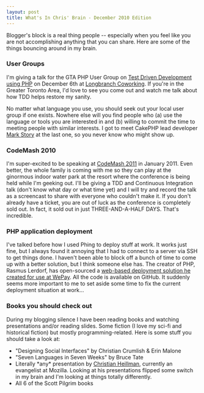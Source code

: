 ```yaml
--- 
layout: post
title: What's In Chris' Brain - December 2010 Edition
---
```

<p>Blogger's block is a real thing people -- especially when you feel like you are not accomplishing anything that you can share.  Here are some of the things bouncing around in my brain.</p>
<h3>User Groups</h3>
<p>
I'm giving a talk for the GTA PHP User Group on <a href="http://www.meetup.com/GTA-PHP-User-Group-Toronto/calendar/15561375/">Test Driven Development using PHP</a> on December 6th at <a href="http://www.longbranchcoworking.com/">Longbranch Coworking</a>.  If you're in the Greater Toronto Area, I'd love to see you come out and watch me talk about how TDD helps restore my sanity.
</p>
<p>No matter what language you use, you should seek out your local user group if one exists.  Nowhere else will you find people who (a) use the language or tools you are interested in and (b) willing to commit the time to meeting people with similar interests.  I got to meet CakePHP lead developer <a href="http://mark-story.com">Mark Story</a> at the last one, so you never know who might show up.
</p>
<h3>CodeMash 2010</h3>
<p>
I'm super-excited to be speaking at <a href="http://codemash.org">CodeMash 2011</a> in January 2011.  Even better, the whole family is coming with me so they can play at the ginormous indoor water park at the resort where the conference is being held while I'm geeking out.  I'll be giving a TDD and Continuous Integration talk (don't know what day or what time yet) and I will try and record the talk as a screencast to share with everyone who couldn't make it.  If you don't already have a ticket, you are out of luck as the conference is completely sold out.  In fact, it sold out in just THREE-AND-A-HALF DAYS.  That's incredible.
</p>
<h3>PHP application deployment</h3>
<p>
I've talked before how I used Phing to deploy stuff at work.  It works just fine, but I always found it annoying that I had to connect to a server via SSH to get things done.  I haven't been able to block off a bunch of time to come up with a better solution, but I think someone else has.  The creator of PHP, Rasmus Lerdorf, has open-sourced a <a href="http://dev.wepay.com/blog/2010/11/30/weploy-wepays-deployment-tool/">web-based deployment solution he created for use at WePay</a>.  All the code is available on GitHub.  It suddenly seems more important to me to set aside some time to fix the current deployment situation at work...
</p>
<h3>Books you should check out</h3>
<p>
During my blogging silence I have been reading books and watching presentations and/or reading slides.  Some fiction (I love my sci-fi and historical fiction) but mostly programming-related.  Here is some stuff you should take a look at:
<ul>
<li>"Designing Social Interfaces" by Christian Crumlish & Erin Malone</li>
<li>"Seven Languages in Seven Weeks" by Bruce Tate</li>
<li>Literally *any* presentation by <a href="http://www.wait-till-i.com/">Christian Heillman</a>, currently an evangelist at Mozilla.  Looking at his presentations flipped some switch in my brain and I'm looking at things totally differently.</li>
<li>All 6 of the Scott Pilgrim books</li>
</ul>
</p>
